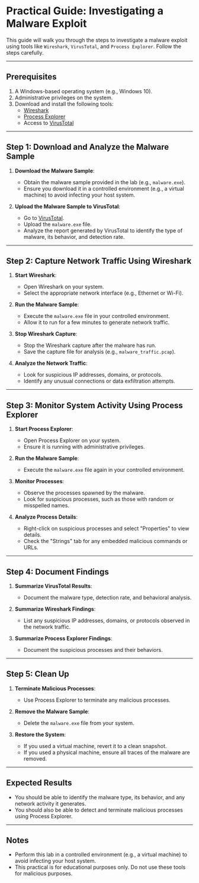 # Practical Guide: Investigating a Malware Exploit

This guide will walk you through the steps to investigate a malware exploit using tools like `Wireshark`, `VirusTotal`, and `Process Explorer`. Follow the steps carefully.

---

## Prerequisites
1. A Windows-based operating system (e.g., Windows 10).
2. Administrative privileges on the system.
3. Download and install the following tools:
   - [Wireshark](https://www.wireshark.org/download.html)
   - [Process Explorer](https://learn.microsoft.com/en-us/sysinternals/downloads/process-explorer)
   - Access to [VirusTotal](https://www.virustotal.com/)

---

## Step 1: Download and Analyze the Malware Sample
1. **Download the Malware Sample**:
   - Obtain the malware sample provided in the lab (e.g., `malware.exe`).
   - Ensure you download it in a controlled environment (e.g., a virtual machine) to avoid infecting your host system.

2. **Upload the Malware Sample to VirusTotal**:
   - Go to [VirusTotal](https://www.virustotal.com/).
   - Upload the `malware.exe` file.
   - Analyze the report generated by VirusTotal to identify the type of malware, its behavior, and detection rate.

---

## Step 2: Capture Network Traffic Using Wireshark
1. **Start Wireshark**:
   - Open Wireshark on your system.
   - Select the appropriate network interface (e.g., Ethernet or Wi-Fi).

2. **Run the Malware Sample**:
   - Execute the `malware.exe` file in your controlled environment.
   - Allow it to run for a few minutes to generate network traffic.

3. **Stop Wireshark Capture**:
   - Stop the Wireshark capture after the malware has run.
   - Save the capture file for analysis (e.g., `malware_traffic.pcap`).

4. **Analyze the Network Traffic**:
   - Look for suspicious IP addresses, domains, or protocols.
   - Identify any unusual connections or data exfiltration attempts.

---

## Step 3: Monitor System Activity Using Process Explorer
1. **Start Process Explorer**:
   - Open Process Explorer on your system.
   - Ensure it is running with administrative privileges.

2. **Run the Malware Sample**:
   - Execute the `malware.exe` file again in your controlled environment.

3. **Monitor Processes**:
   - Observe the processes spawned by the malware.
   - Look for suspicious processes, such as those with random or misspelled names.

4. **Analyze Process Details**:
   - Right-click on suspicious processes and select "Properties" to view details.
   - Check the "Strings" tab for any embedded malicious commands or URLs.

---

## Step 4: Document Findings
1. **Summarize VirusTotal Results**:
   - Document the malware type, detection rate, and behavioral analysis.

2. **Summarize Wireshark Findings**:
   - List any suspicious IP addresses, domains, or protocols observed in the network traffic.

3. **Summarize Process Explorer Findings**:
   - Document the suspicious processes and their behaviors.

---

## Step 5: Clean Up
1. **Terminate Malicious Processes**:
   - Use Process Explorer to terminate any malicious processes.

2. **Remove the Malware Sample**:
   - Delete the `malware.exe` file from your system.

3. **Restore the System**:
   - If you used a virtual machine, revert it to a clean snapshot.
   - If you used a physical machine, ensure all traces of the malware are removed.

---

## Expected Results
- You should be able to identify the malware type, its behavior, and any network activity it generates.
- You should also be able to detect and terminate malicious processes using Process Explorer.

---

## Notes
- Perform this lab in a controlled environment (e.g., a virtual machine) to avoid infecting your host system.
- This practical is for educational purposes only. Do not use these tools for malicious purposes.

